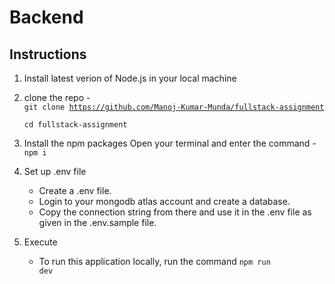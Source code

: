 # Backend

## Instructions

1. Install latest verion of Node.js in your local machine

2. clone the repo - <br/>
   <code>git clone https://github.com/Manoj-Kumar-Munda/fullstack-assignment<br/> cd fullstack-assignment</code>
3. Install the npm packages
    Open your terminal and enter the command - 
    <code>npm i</code>

4.  Set up .env file
    - Create a .env file.
    - Login to your mongodb atlas account and create a database.
    - Copy the connection string from there and use it in the .env file as given in the .env.sample file.

5.  Execute
    - To run this application locally, run the command
        <code>npm run dev</code>
